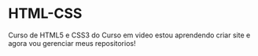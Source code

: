# HTML-CSS
 Curso de HTML5 e CSS3 do Curso em video
 estou aprendendo criar site e agora vou gerenciar meus repositorios!
